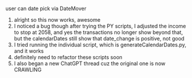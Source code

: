 user can date pick via DateMover
1. alright so this now works, awesome
2. I noticed a bug though after trying the PY scripts, I adjusted the income to stop at 2058, and yes the transactions no longer show beyond that, but the calendarDates still show that date_change is positive, not good
  3. I tried running the individual script, which is generateCalendarDates.py, and it works
  4. definitely need to refactor these scripts soon
5. I also began a new ChatGPT thread cuz the original one is now CRAWLING